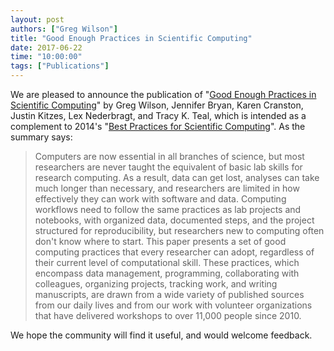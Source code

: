 ```yaml
---
layout: post
authors: ["Greg Wilson"]
title: "Good Enough Practices in Scientific Computing"
date: 2017-06-22
time: "10:00:00"
tags: ["Publications"]
---
```


We are pleased to announce the publication of
"[Good Enough Practices in Scientific Computing](http://journals.plos.org/ploscompbiol/article?id=10.1371/journal.pcbi.1005510)"
by Greg Wilson, Jennifer Bryan, Karen Cranston, Justin Kitzes, Lex Nederbragt, and Tracy K. Teal,
which is intended as a complement to 2014's
"[Best Practices for Scientific Computing](http://journals.plos.org/plosbiology/article?id=10.1371/journal.pbio.1001745)".
As the summary says:

> Computers are now essential in all branches of science, but most
> researchers are never taught the equivalent of basic lab skills for
> research computing. As a result, data can get lost, analyses can
> take much longer than necessary, and researchers are limited in how
> effectively they can work with software and data. Computing
> workflows need to follow the same practices as lab projects and
> notebooks, with organized data, documented steps, and the project
> structured for reproducibility, but researchers new to computing
> often don't know where to start. This paper presents a set of good
> computing practices that every researcher can adopt, regardless of
> their current level of computational skill. These practices, which
> encompass data management, programming, collaborating with
> colleagues, organizing projects, tracking work, and writing
> manuscripts, are drawn from a wide variety of published sources from
> our daily lives and from our work with volunteer organizations that
> have delivered workshops to over 11,000 people since 2010.

We hope the community will find it useful,
and would welcome feedback.

